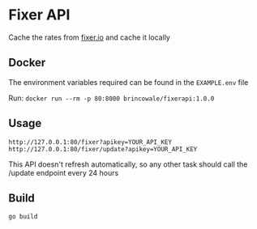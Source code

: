 # Fixer API
Cache the rates from [fixer.io](https://fixer.io/) and cache it locally

## Docker
The environment variables required can be found in the `EXAMPLE.env` file

Run: `docker run --rm -p 80:8000 brincowale/fixerapi:1.0.0`

## Usage
`http://127.0.0.1:80/fixer?apikey=YOUR_API_KEY`  
`http://127.0.0.1:80/fixer/update?apikey=YOUR_API_KEY`

This API doesn't refresh automatically, so any other task should call the /update endpoint every 24 hours

## Build
`go build`
